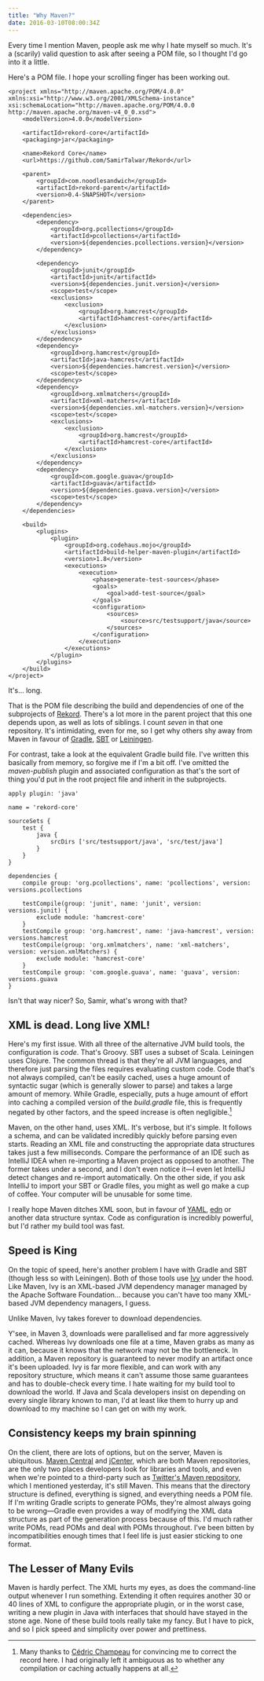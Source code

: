 ```yaml
---
title: "Why Maven?"
date: 2016-03-10T08:00:34Z
---
```


Every time I mention Maven, people ask me why I hate myself so much. It's a (scarily) valid question to ask after seeing a POM file, so I thought I'd go into it a little.

Here's a POM file. I hope your scrolling finger has been working out.

    <project xmlns="http://maven.apache.org/POM/4.0.0" xmlns:xsi="http://www.w3.org/2001/XMLSchema-instance" xsi:schemaLocation="http://maven.apache.org/POM/4.0.0 http://maven.apache.org/maven-v4_0_0.xsd">
        <modelVersion>4.0.0</modelVersion>

        <artifactId>rekord-core</artifactId>
        <packaging>jar</packaging>

        <name>Rekord Core</name>
        <url>https://github.com/SamirTalwar/Rekord</url>

        <parent>
            <groupId>com.noodlesandwich</groupId>
            <artifactId>rekord-parent</artifactId>
            <version>0.4-SNAPSHOT</version>
        </parent>

        <dependencies>
            <dependency>
                <groupId>org.pcollections</groupId>
                <artifactId>pcollections</artifactId>
                <version>${dependencies.pcollections.version}</version>
            </dependency>

            <dependency>
                <groupId>junit</groupId>
                <artifactId>junit</artifactId>
                <version>${dependencies.junit.version}</version>
                <scope>test</scope>
                <exclusions>
                    <exclusion>
                        <groupId>org.hamcrest</groupId>
                        <artifactId>hamcrest-core</artifactId>
                    </exclusion>
                </exclusions>
            </dependency>
            <dependency>
                <groupId>org.hamcrest</groupId>
                <artifactId>java-hamcrest</artifactId>
                <version>${dependencies.hamcrest.version}</version>
                <scope>test</scope>
            </dependency>
            <dependency>
                <groupId>org.xmlmatchers</groupId>
                <artifactId>xml-matchers</artifactId>
                <version>${dependencies.xml-matchers.version}</version>
                <scope>test</scope>
                <exclusions>
                    <exclusion>
                        <groupId>org.hamcrest</groupId>
                        <artifactId>hamcrest-core</artifactId>
                    </exclusion>
                </exclusions>
            </dependency>
            <dependency>
                <groupId>com.google.guava</groupId>
                <artifactId>guava</artifactId>
                <version>${dependencies.guava.version}</version>
                <scope>test</scope>
            </dependency>
        </dependencies>

        <build>
            <plugins>
                <plugin>
                    <groupId>org.codehaus.mojo</groupId>
                    <artifactId>build-helper-maven-plugin</artifactId>
                    <version>1.8</version>
                    <executions>
                        <execution>
                            <phase>generate-test-sources</phase>
                            <goals>
                                <goal>add-test-source</goal>
                            </goals>
                            <configuration>
                                <sources>
                                    <source>src/testsupport/java</source>
                                </sources>
                            </configuration>
                        </execution>
                    </executions>
                </plugin>
            </plugins>
        </build>
    </project>

It's… long.

That is the POM file describing the build and dependencies of one of the subprojects of [Rekord][]. There's a lot more in the parent project that this one depends upon, as well as lots of siblings. I count *seven* in that one repository. It's intimidating, even for me, so I get why others shy away from Maven in favour of [Gradle][], [SBT][] or [Leiningen][].

For contrast, take a look at the equivalent Gradle build file. I've written this basically from memory, so forgive me if I'm a bit off. I've omitted the *maven-publish* plugin and associated configuration as that's the sort of thing you'd put in the root project file and inherit in the subprojects.

    apply plugin: 'java'

    name = 'rekord-core'

    sourceSets {
        test {
            java {
                srcDirs ['src/testsupport/java', 'src/test/java']
            }
        }
    }

    dependencies {
        compile group: 'org.pcollections', name: 'pcollections', version: versions.pcollections

        testCompile(group: 'junit', name: 'junit', version: versions.junit) {
            exclude module: 'hamcrest-core'
        }
        testCompile group: 'org.hamcrest', name: 'java-hamcrest', version: versions.hamcrest
        testCompile(group: 'org.xmlmatchers', name: 'xml-matchers', version: version.xmlMatchers) {
            exclude module: 'hamcrest-core'
        }
        testCompile group: 'com.google.guava', name: 'guava', version: versions.guava
    }

Isn't that way nicer? So, Samir, what's wrong with that?

## XML is dead. Long live XML!

Here's my first issue. With all three of the alternative JVM build tools, the configuration is *code*. That's Groovy. SBT uses a subset of Scala. Leiningen uses Clojure. The common thread is that they're all JVM languages, and therefore just parsing the files requires evaluating custom code. Code that's not always compiled, can't be easily cached, uses a huge amount of syntactic sugar (which is generally slower to parse) and takes a large amount of memory. While Gradle, especially, puts a huge amount of effort into caching a compiled version of the *build.gradle* file, this is frequently negated by other factors, and the speed increase is often negligible.[^Thanks to @CedricChampeau]

Maven, on the other hand, uses XML. It's verbose, but it's simple. It follows a schema, and can be validated incredibly quickly before parsing even starts. Reading an XML file and constructing the appropriate data structures takes just a few milliseconds. Compare the performance of an IDE such as IntelliJ IDEA when re-importing a Maven project as opposed to another. The former takes under a second, and I don't even notice it—I even let IntelliJ detect changes and re-import automatically. On the other side, if you ask IntelliJ to import your SBT or Gradle files, you might as well go make a cup of coffee. Your computer will be unusable for some time.

I really hope Maven ditches XML soon, but in favour of [YAML][], [edn][] or another data structure syntax. Code as configuration is incredibly powerful, but I'd rather my build tool was fast.

[^Thanks to @CedricChampeau]: Many thanks to [Cédric Champeau][@CedricChampeau] for convincing me to correct the record here. I had originally left it ambiguous as to whether any compilation or caching actually happens at all.

[@CedricChampeau]: https://twitter.com/CedricChampeau

## Speed is King

On the topic of speed, here's another problem I have with Gradle and SBT (though less so with Leiningen). Both of those tools use [Ivy][] under the hood. Like Maven, Ivy is an XML-based JVM dependency manager managed by the Apache Software Foundation… because you can't have too many XML-based JVM dependency managers, I guess.

Unlike Maven, Ivy takes forever to download dependencies.

Y'see, in Maven 3, downloads were parallelised and far more aggressively cached. Whereas Ivy downloads one file at a time, Maven grabs as many as it can, because it knows that the network may not be the bottleneck. In addition, a Maven repository is guaranteed to never modify an artifact once it's been uploaded. Ivy is far more flexible, and can work with any repository structure, which means it can't assume those same guarantees and has to double-check every time. I hate waiting for my build tool to download the world. If Java and Scala developers insist on depending on every single library known to man, I'd at least like them to hurry up and download to my machine so I can get on with my work.

## Consistency keeps my brain spinning

On the client, there are lots of options, but on the server, Maven is ubiquitous. [Maven Central][] and [jCenter][], which are both Maven repositories, are the only two places developers look for libraries and tools, and even when we're pointed to a third-party such as [Twitter's Maven repository][], which I mentioned yesterday, it's still Maven. This means that the directory structure is defined, everything is signed, and everything needs a POM file. If I'm writing Gradle scripts to generate POMs, they're almost always going to be wrong—Gradle even provides a way of modifying the XML data structure as part of the generation process because of this. I'd much rather write POMs, read POMs and deal with POMs throughout. I've been bitten by incompatibilities enough times that I feel life is just easier sticking to one format.

## The Lesser of Many Evils

Maven is hardly perfect. The XML hurts my eyes, as does the command-line output whenever I run something. Extending it often requires another 30 or 40 lines of XML to configure the appropriate plugin, or in the worst case, writing a new plugin in Java with interfaces that should have stayed in the stone age. None of these build tools really take my fancy. But I have to pick, and so I pick speed and simplicity over power and prettiness.

[Rekord]: https://github.com/SamirTalwar/Rekord

[Gradle]: http://gradle.org/
[Ivy]: https://ant.apache.org/ivy/
[Leiningen]: http://leiningen.org/
[SBT]: http://www.scala-sbt.org/

[Maven Central]: https://search.maven.org/
[jCenter]: https://bintray.com/bintray/jcenter
[Twitter's Maven repository]: https://maven.twttr.com/

[YAML]: http://www.yaml.org/
[edn]: https://github.com/edn-format/edn
